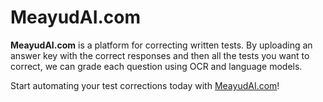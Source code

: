 # MeayudAI.com

**MeayudAI.com** is a platform for correcting written tests. By uploading an answer key with the correct responses and then all the tests you want to correct, we can grade each question using OCR and language models.

Start automating your test corrections today with [MeayudAI.com](https://myproject.com)!
